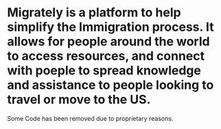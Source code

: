 # Migrately is a platform to help simplify the Immigration process. It allows for people around the world to access resources, and connect with poeple to spread knowledge and assistance to people looking to travel or move to the US. 


Some Code has been removed due to proprietary reasons.
